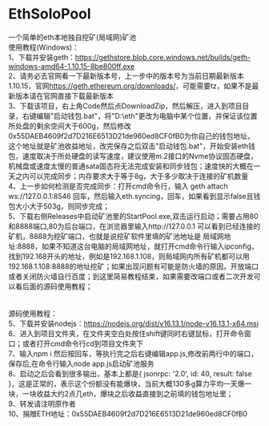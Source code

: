 # EthSoloPool
一个简单的eth本地独自挖矿(局域网)矿池<br>
使用教程(Windows)：<br>
1、下载并安装geth：<https://gethstore.blob.core.windows.net/builds/geth-windows-amd64-1.10.15-8be800ff.exe><br>
2、请务必去官网看一下最新版本号，上一步中的版本号为当前日期最新版本1.10.15，官网<https://geth.ethereum.org/downloads/>，可能需要tz，如果不是最新版本请在官网直接下载最新版本<br>
3、下载该项目，右上角Code然后点DownloadZip，然后解压，进入到项目目录，右键编辑"启动钱包.bat"，将"D:\eth"更改为电脑中某个位置，并保证该位置所处盘的剩余空间大于600g，然后修改0x55DAEB4609f2d7D216E6513D21de960ed8CF0fB0为你自己的钱包地址，这个地址就是矿池收益地址，改完保存之后双击"启动钱包.bat"，开始安装eth钱包，速度取决于所处硬盘的读写速度，建议使用m.2接口的Nvme协议固态硬盘，机械盘或速度太慢的普通sata固态将无法完成安装和同步钱包；速度快的大概在一天之内可以完成同步；内存要求大于等于8g，大于多少取决于连接的矿机数量<br>
4、上一步如何检测是否完成同步：打开cmd命令行，输入 geth attach ws://127.0.0.1:8546 回车，然后输入eth.syncing，回车，如果看到显示false且钱包大小大于503g，则同步完成；<br>
5、下载右侧Releases中启动矿池里的StartPool.exe,双击运行启动；需要占用80和8888端口,80为后台端口，在浏览器里输入http://127.0.0.1 可以看到已经连接的矿机，8888为挖矿端口，也就是说挖矿软件里填的矿池地址是 局域网地址:8888，如果不知道这台电脑的局域网地址，就打开cmd命令行输入ipconfig，找到192.168开头的地址，例如是192.168.1.108，则局域网内所有矿机都可以用192.168.1.108:8888的地址挖矿；如果出现问题有可能是防火墙的原因，开放端口或者关闭防火墙自行百度；到这里简易教程结束，如果需要改端口或者二次开发可以看后面的源码使用教程；<br><br><br>
源码使用教程：<br>
5、下载并安装nodejs：<https://nodejs.org/dist/v16.13.1/node-v16.13.1-x64.msi><br>
6、进入到项目文件夹，在文件夹空白处按住shift键同时右键鼠标，打开命令窗口；或者打开cmd命令行cd到项目文件夹下<br>
7、输入npm i 然后按回车，等执行完之后右键编辑app.js,修改前两行中的端口，保存后,在命令行输入node app.js启动矿池服务<br>
8、启动之后会看到很多输出，基本上都是{ jsonrpc: '2.0', id: 40, result: false }，这是正常的，表示这个份额没有能爆块，当前大概130多g算力平均一天爆一块，一块收益大约2点几eth，爆块之后收益直接到之前填的钱包地址里；<br>
9、转发请注明原作者<br>
10、捐赠ETH地址：0x55DAEB4609f2d7D216E6513D21de960ed8CF0fB0<br>
